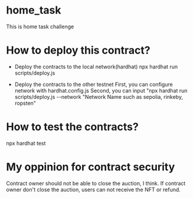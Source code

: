 # home_task
This is home task challenge

# How to deploy this contract?

- Deploy the contracts to the local network(hardhat)
npx hardhat run scripts/deploy.js

- Deploy the contracts to the other testnet
First, you can configure network with hardhat.config.js
Second, you can input "npx hardhat run scripts/deploy.js --network "Network Name such as sepolia, rinkeby, ropsten"

# How to test the contracts?
npx hardhat test

# My oppinion for contract security
Contract owner should not be able to close the auction, I think.
If contract owner don't close the auction, users can not receive the NFT or refund.